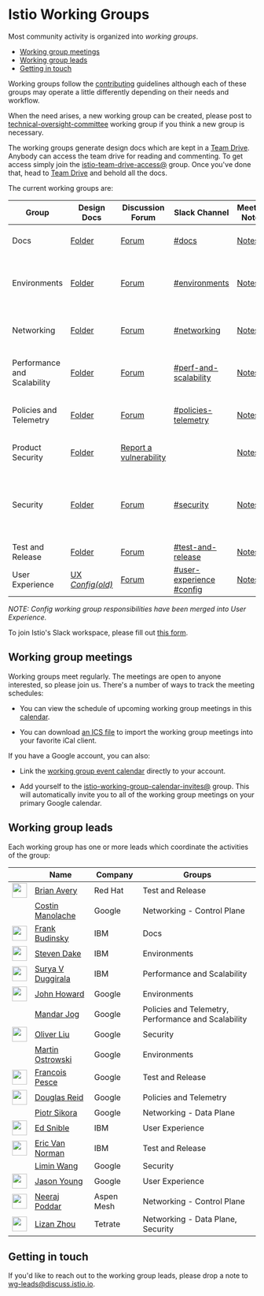 # Istio Working Groups

Most community activity is organized into *working groups*.

* [Working group meetings](#working-group-meetings)
* [Working group leads](#working-group-leads)
* [Getting in touch](#getting-in-touch)

Working groups follow the [contributing](CONTRIBUTING.md) guidelines although each of these groups may operate a little differently depending on
their needs and workflow.

When the need arises, a new working group can be created, please post to [technical-oversight-committee](https://discuss.istio.io/c/technical-oversight-committee)
working group if you think a new group is necessary.

The working groups generate design docs which are kept in a [Team Drive](https://drive.google.com/drive/u/0/folders/0AIS5p3eW9BCtUk9PVA).
Anybody can access the team drive for reading and commenting. To get access simply join the
[istio-team-drive-access@](https://groups.google.com/forum/#!forum/istio-team-drive-access) group.
Once you've done that, head to [Team Drive](https://drive.google.com/corp/drive/u/0/folders/0AIS5p3eW9BCtUk9PVA) and
behold all the docs.

The current working groups are:

| Group | Design Docs | Discussion Forum | Slack Channel | Meeting Notes | Meeting Link | Meeting Recordings | Description
|-------|-------------|-------|-------|---------------|--------------|--------------------|------------  
| Docs | [Folder](https://drive.google.com/corp/drive/u/0/folders/1C6X-UyN008fjBrGcWmRGxnliq0Jkpbih) | [Forum](https://discuss.istio.io/c/contributors/docs) | [#docs](https://istio.slack.com/messages/C50V5EATT/) | [Notes](https://docs.google.com/document/d/1RGb0NOp0J9QSIrMrZ6wokl16RbSfKHy-6NyTpOQdPa8/edit#heading=h.xjlp01fjb1kv) | [Hangouts Meet](https://meet.google.com/tfn-mmct-ped?hs=122) | n/a | User docs, information architecture, istio.io infrastructure
| Environments | [Folder](https://drive.google.com/corp/drive/u/0/folders/0BzW5bSyKst8JQWtfaS1MVk1pOHc) | [Forum](https://discuss.istio.io/c/environment) | [#environments](https://istio.slack.com/messages/C6KA8TTSS/) | [Notes](https://docs.google.com/document/d/1Ot9AeoiNYnI3fbQrq3w_-cyGxOqS8AD0RChkQfVxyhs/edit) | [Hangouts Meet](https://meet.google.com/pzi-ctet-ckx) | [YouTube](https://www.youtube.com/playlist?list=PL7wB27eZmdfelYS1XmTO1IaX4crk79tye) |  Raw VM support, Hybrid Mesh, Mac/Windows support, Cloud Foundry integration
| Networking | [Folder](https://drive.google.com/corp/drive/u/0/folders/0BzW5bSyKst8Jb1QwTXl1WTRqWHM) | [Forum](https://discuss.istio.io/c/networking) | [#networking](https://istio.slack.com/messages/C38CF1PEC/) | [Notes](https://docs.google.com/document/d/1xHy2jQ8oiwMponMVY2zJr2eUAmHW_Hi9JK42a7cg5Pc/edit#heading=h.2ju2wl4o5jbc) | [Hangouts Meet](https://meet.google.com/xjj-ujhi-qfk?hs=122) | [YouTube](https://www.youtube.com/playlist?list=PL7wB27eZmdffpmIKb5tVthiiQLSXenCK-) | Traffic Management, TCP Support, Additional L7 protocols, Proxy injection
| Performance and Scalability | [Folder](https://drive.google.com/corp/drive/u/0/folders/1Zpi5TcBPSqGno96WAq5QkcNKi16opaTL) | [Forum](https://discuss.istio.io/c/performance-and-scalability) | [#perf-and-scalability](https://istio.slack.com/messages/C7S85G0SY/) | [Notes](https://goo.gl/ENFQWb) | [Hangouts Meet](https://meet.google.com/njo-sthe-fqv) | n/a | Performance and scalability characterization and improvements
| Policies and Telemetry | [Folder](https://drive.google.com/corp/drive/u/0/folders/0BzW5bSyKst8JbWtHOEo1STc1dGM) | [Forum](https://discuss.istio.io/c/policies-and-telemetry) | [#policies-telemetry](https://istio.slack.com/messages/C382V8Q92/) | [Notes](https://docs.google.com/document/d/1pn9QdRcoyT_nxOwzklsiYpt7OQraaSDfmtN14XTOrN0/edit) | [Hangouts Meet](https://meet.google.com/cmo-jgug-uhj) | [YouTube](https://www.youtube.com/playlist?list=PL7wB27eZmdffF-9nyaw01Ni_0GOWBzaF4) | Istio extensions for features such as Rate Limiting, Tracing, Monitoring, Logging
| Product Security | [Folder](https://drive.google.com/corp/drive/u/0/folders/1-KQmAKK4LrSe7NiJK8dwGHD9a7zw_PYM) | [Report a vulnerability](https://istio.io/about/security-vulnerabilities/) |  | [Notes](https://docs.google.com/document/d/1fGi8G9wGfJhA23CT9Awp2bBdasanILh3gK9ib5hrTlE/edit#) | [Hangouts Meet](https://meet.google.com/vao-otzc-hvx) | | Product Security: Vulnerability, security guidelines, threats
| Security | [Folder](https://drive.google.com/corp/drive/u/0/folders/0BzW5bSyKst8Jb2hhRWQ2eTJYVzQ) | [Forum](https://discuss.istio.io/c/security) | [#security](https://istio.slack.com/messages/C3TEGNZ7W/) | [Notes](https://docs.google.com/document/d/12Xz8fCuql2tPL-cpdLXGGE44kYT4o9NB6mljSiS_01U/edit#heading=h.o8pz6aqnzzgk) | [Hangouts Meet](https://meet.google.com/aop-xfen-ynm) | [YouTube](https://www.youtube.com/playlist?list=PL7wB27eZmdfd8ZbUNlZe-RYQKYTxTNJTR) | Service-to-service Auth, Identity/CA/SecretStore plugins, Identity Federation, End User Auth, Authority Delegation, Auditing
| Test and Release |[Folder](https://drive.google.com/corp/drive/u/0/folders/0B_ObhNOUiqZ0UWo1ODBVTkRkSzg) | [Forum](https://discuss.istio.io/c/test-and-release) |[#test-and-release](https://istio.slack.com/messages/C6FCV6WN4/) | [Notes](https://docs.google.com/document/d/18QgpvBH9N8Io5xU-0piysyOYif65U03m8GabpvHb4IQ/edit) | [Hangouts Meet](https://meet.google.com/bis-vvyb-vof) | [YouTube](https://www.youtube.com/playlist?list=PL7wB27eZmdfckNxJRS1ac9rqsx5b16NU_) | Build, test, release
| User Experience | [UX](https://drive.google.com/drive/u/0/folders/1r3MDokrMU1R-jxrZh1rxBV3dYChAprJg) [_Config(old)_](https://drive.google.com/corp/drive/folders/0B5CC9KT63DznUUQtSU9HTHBnb1E) | [Forum](https://discuss.istio.io/c/UX) | [#user-experience](https://istio.slack.com/messages/CFTRP8NTW/) [#config](https://istio.slack.com/messages/C7KSV4AHJ/)| [Notes](https://docs.google.com/document/d/1raZOoeYz3APZdQRlJlFA-zgfmEJu2YLaGa4_3KwbNRs/edit#heading=h.i71zsi7n759v) | [WebEx](https://ibm.webex.com/meet/snible) | [YouTube](https://www.youtube.com/playlist?list=PL7wB27eZmdfcaVTlYkvV3e09Gak6zhaLj) | User experience across Istio, API and CLI guidelines and support  

_NOTE: Config working group responsibilities have been merged into User Experience._ 

To join Istio's Slack workspace, please fill out [this form](https://docs.google.com/forms/d/e/1FAIpQLSfdsupDfOWBtNVvVvXED6ULxtR4UIsYGCH_cQcRr0VcG1ZqQQ/viewform).

## Working group meetings

Working groups meet regularly. The meetings are open to anyone interested, so please join us. There's a number of ways to track the
meeting schedules:

* You can view the schedule of upcoming working group meetings in this [calendar](https://calendar.google.com/calendar/embed?src=4uhe8fi8sf1e3tvmvh6vrq2dog%40group.calendar.google.com&ctz=America%2FLos_Angeles).

* You can download [an ICS file](https://calendar.google.com/calendar/ical/4uhe8fi8sf1e3tvmvh6vrq2dog%40group.calendar.google.com/public/basic.ics)
to import the working group meetings into your favorite iCal client.

If you have a Google account, you can also:

* Link the [working group event calendar](https://calendar.google.com/calendar?cid=NHVoZThmaThzZjFlM3R2bXZoNnZycTJkb2dAZ3JvdXAuY2FsZW5kYXIuZ29vZ2xlLmNvbQ)
directly to your account.

* Add yourself to the [istio-working-group-calendar-invites@](https://groups.google.com/forum/#!forum/istio-working-group-calendar-invites) group. This will
automatically invite you to all of the working group meetings on your primary Google calendar.

## Working group leads

Each working group has one or more leads which coordinate the activities of the group:

&nbsp;                                                                               | Name                                               | Company    | Groups
-------------------------------------------------------------------------------------|----------------------------------------------------|------------|-------
<img width="30px" src="https://avatars3.githubusercontent.com/u/8484260?s=400&v=4">  | [Brian Avery](https://github.com/brian-avery)      | Red Hat    | Test and Release
&nbsp;                                                                               | [Costin Manolache](https://github.com/costinm)     | Google     | Networking - Control Plane
<img width="30px" src="https://avatars0.githubusercontent.com/u/2752495?s=400&v=4">  | [Frank Budinsky](https://github.com/frankbu)       | IBM        | Docs
<img width="30px" src="https://avatars0.githubusercontent.com/u/755849?s=400&v=4">   | [Steven Dake](https://github.com/sdake)            | IBM        | Environments
<img width="30px" src="https://avatars0.githubusercontent.com/u/13684010?s=400&v=4"> | [Surya V Duggirala](https://github.com/suryadu)    | IBM        | Performance and Scalability
<img width="30px" src="https://avatars1.githubusercontent.com/u/623453?s=400&v=4">   | [John Howard](https://github.com/howardjohn)       | Google     | Environments
&nbsp;                                                                               | [Mandar Jog](https://github.com/mandarjog)         | Google     | Policies and Telemetry, Performance and Scalability
<img width="30px" src="https://avatars0.githubusercontent.com/u/102881?s=400&v=4">   | [Oliver Liu](https://github.com/myidpt)            | Google     | Security
&nbsp;                                                                               | [Martin Ostrowski](https://github.com/ostromart)   | Google     | Environments
<img width="30px" src="https://avatars2.githubusercontent.com/u/4336228?s=400&v=4">  | [Francois Pesce](https://github.com/fpesce)        | Google     | Test and Release
<img width="30px" src="https://avatars2.githubusercontent.com/u/21148125?s=400&v=4"> | [Douglas Reid](https://github.com/douglas-reid)    | Google     | Policies and Telemetry
&nbsp;                                                                               | [Piotr Sikora](https://github.com/piotrsikora)     | Google     | Networking - Data Plane
<img width="30px" src="https://avatars3.githubusercontent.com/u/3237651?s=400&v=4">  | [Ed Snible](https://github.com/esnible)            | IBM        | User Experience
<img width="30px" src="https://avatars1.githubusercontent.com/u/10537847?s=400&v=4"> | [Eric Van Norman](https://github.com/ericvn)       | IBM        | Test and Release
&nbsp;                                                                               | [Limin Wang](https://github.com/liminw)            | Google     | Security
<img width="30px" src="https://avatars3.githubusercontent.com/u/116378?s=400&v=4">   | [Jason Young](https://github.com/ayj)              | Google     | User Experience
<img width="30px" src="https://avatars3.githubusercontent.com/u/12534779?s=400&v=4"> | [Neeraj Poddar](https://github.com/nrjpoddar)      | Aspen Mesh | Networking - Control Plane
<img width="30px" src="https://avatars0.githubusercontent.com/u/1016047?s=400&v=4">  | [Lizan Zhou](https://github.com/lizan)             | Tetrate    | Networking - Data Plane, Security

## Getting in touch

If you'd like to reach out to the working group leads, please drop a note to [wg-leads@discuss.istio.io](mailto:wg-leads@discuss.istio.io).
